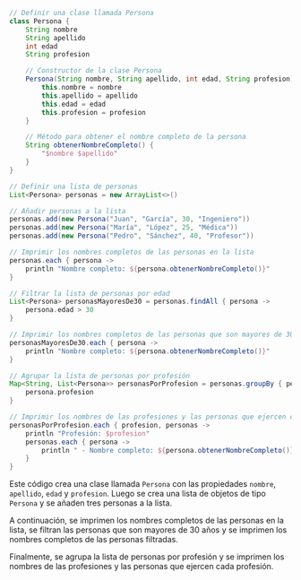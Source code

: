 ```groovy
// Definir una clase llamada Persona
class Persona {
    String nombre
    String apellido
    int edad
    String profesion

    // Constructor de la clase Persona
    Persona(String nombre, String apellido, int edad, String profesion) {
        this.nombre = nombre
        this.apellido = apellido
        this.edad = edad
        this.profesion = profesion
    }

    // Método para obtener el nombre completo de la persona
    String obtenerNombreCompleto() {
        "$nombre $apellido"
    }
}

// Definir una lista de personas
List<Persona> personas = new ArrayList<>()

// Añadir personas a la lista
personas.add(new Persona("Juan", "García", 30, "Ingeniero"))
personas.add(new Persona("María", "López", 25, "Médica"))
personas.add(new Persona("Pedro", "Sánchez", 40, "Profesor"))

// Imprimir los nombres completos de las personas en la lista
personas.each { persona ->
    println "Nombre completo: ${persona.obtenerNombreCompleto()}"
}

// Filtrar la lista de personas por edad
List<Persona> personasMayoresDe30 = personas.findAll { persona ->
    persona.edad > 30
}

// Imprimir los nombres completos de las personas que son mayores de 30 años
personasMayoresDe30.each { persona ->
    println "Nombre completo: ${persona.obtenerNombreCompleto()}"
}

// Agrupar la lista de personas por profesión
Map<String, List<Persona>> personasPorProfesion = personas.groupBy { persona ->
    persona.profesion
}

// Imprimir los nombres de las profesiones y las personas que ejercen cada profesión
personasPorProfesion.each { profesion, personas ->
    println "Profesión: $profesion"
    personas.each { persona ->
        println " - Nombre completo: ${persona.obtenerNombreCompleto()}"
    }
}
```

Este código crea una clase llamada `Persona` con las propiedades `nombre`, `apellido`, `edad` y `profesion`. Luego se crea una lista de objetos de tipo `Persona` y se añaden tres personas a la lista.

A continuación, se imprimen los nombres completos de las personas en la lista, se filtran las personas que son mayores de 30 años y se imprimen los nombres completos de las personas filtradas.

Finalmente, se agrupa la lista de personas por profesión y se imprimen los nombres de las profesiones y las personas que ejercen cada profesión.